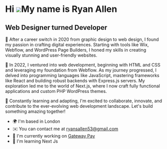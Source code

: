 Hi ![](https://user-images.githubusercontent.com/18350557/176309783-0785949b-9127-417c-8b55-ab5a4333674e.gif)My name is Ryan Allen
==================================================================================================================================

Web Designer turned Developer
-----------------------------

💼 After a career switch in 2020 from graphic design to web design, I found my passion in crafting digital experiences. Starting with tools like Wix, Webflow, and WordPress Page Builders, I honed my skills in creating visually stunning and user-friendly websites.

🚀 In 2022, I ventured into web development, beginning with HTML and CSS and leveraging my foundation from Webflow. As my journey progressed, I delved into programming languages like JavaScript, mastering frameworks like React and building robust backends with Express.js servers. My exploration led me to the world of Next.js, where I now craft fully functional applications and custom PHP WordPress themes.

🌱 Constantly learning and adapting, I'm excited to collaborate, innovate, and contribute to the ever-evolving web development landscape. Let's build something amazing together!

*   🌍  I'm based in London
*   ✉️  You can contact me at [ryansallen53@gmail.com](mailto:ryansallen53@gmail.com)
*   🚀  I'm currently working on [Gateway Pay](http://gatewaypay.io)
*   🧠  I'm learning Next Js
